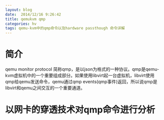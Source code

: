 ```yaml
---
layout: blog
date:  2014/12/16 9:26:42
title: qemukvm qmp
categories: hv
tags: qemu-kvm中的qmp命令以及hardware passthough 命令详解
---
```

# 简介
qemu monitor protocol 简称qmp，是以json为格式的一种协议。qmp是qemu-kvm虚拟机中的一个重要组成部分。如果使用libvirt起一台虚拟机，libvirt使用qmp给qemu发送命令，qemu通过qmp events(qmp事件)返回，所以说qmp是libvirt和qemu之间交互的一个重要通道。
# 以网卡的穿透技术对qmp命令进行分析


